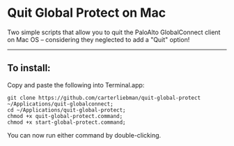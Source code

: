 # Quit Global Protect on Mac

Two simple scripts that allow you to quit the PaloAlto GlobalConnect client on Mac OS – considering they neglected to add a "Quit" option!



***


## To install:

Copy and paste the following into Terminal.app:

    git clone https://github.com/carterliebman/quit-global-protect ~/Applications/quit-globalconnect;
    cd ~/Applications/quit-global-protect;
    chmod +x quit-global-protect.command;
    chmod +x start-global-protect.command;

    
You can now run either command by double-clicking.